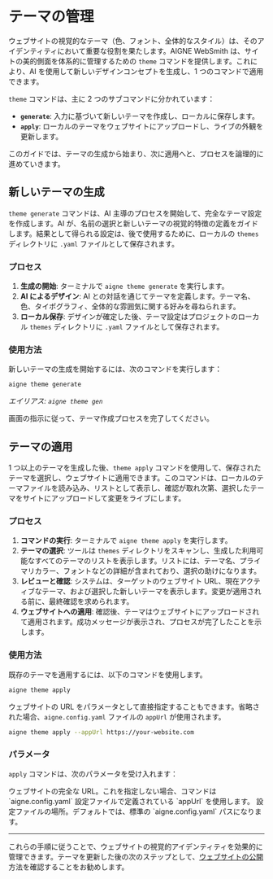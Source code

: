 # テーマの管理

ウェブサイトの視覚的なテーマ（色、フォント、全体的なスタイル）は、そのアイデンティティにおいて重要な役割を果たします。AIGNE WebSmith は、サイトの美的側面を体系的に管理するための `theme` コマンドを提供します。これにより、AI を使用して新しいデザインコンセプトを生成し、1 つのコマンドで適用できます。

`theme` コマンドは、主に 2 つのサブコマンドに分かれています：
*   **`generate`**: 入力に基づいて新しいテーマを作成し、ローカルに保存します。
*   **`apply`**: ローカルのテーマをウェブサイトにアップロードし、ライブの外観を更新します。

このガイドでは、テーマの生成から始まり、次に適用へと、プロセスを論理的に進めていきます。

## 新しいテーマの生成

`theme generate` コマンドは、AI 主導のプロセスを開始して、完全なテーマ設定を作成します。AI が、名前の選択と新しいテーマの視覚的特徴の定義をガイドします。結果として得られる設定は、後で使用するために、ローカルの `themes` ディレクトリに `.yaml` ファイルとして保存されます。

### プロセス

1.  **生成の開始**: ターミナルで `aigne theme generate` を実行します。
2.  **AI によるデザイン**: AI との対話を通じてテーマを定義します。テーマ名、色、タイポグラフィ、全体的な雰囲気に関する好みを尋ねられます。
3.  **ローカル保存**: デザインが確定した後、テーマ設定はプロジェクトのローカル `themes` ディレクトリに `.yaml` ファイルとして保存されます。

### 使用方法

新しいテーマの生成を開始するには、次のコマンドを実行します：

```sh
aigne theme generate
```
*エイリアス: `aigne theme gen`*

画面の指示に従って、テーマ作成プロセスを完了してください。

## テーマの適用

1 つ以上のテーマを生成した後、`theme apply` コマンドを使用して、保存されたテーマを選択し、ウェブサイトに適用できます。このコマンドは、ローカルのテーマファイルを読み込み、リストとして表示し、確認が取れ次第、選択したテーマをサイトにアップロードして変更をライブにします。

### プロセス

1.  **コマンドの実行**: ターミナルで `aigne theme apply` を実行します。
2.  **テーマの選択**: ツールは `themes` ディレクトリをスキャンし、生成した利用可能なすべてのテーマのリストを表示します。リストには、テーマ名、プライマリカラー、フォントなどの詳細が含まれており、選択の助けになります。
3.  **レビューと確認**: システムは、ターゲットのウェブサイト URL、現在アクティブなテーマ、および選択した新しいテーマを表示します。変更が適用される前に、最終確認を求められます。
4.  **ウェブサイトへの適用**: 確認後、テーマはウェブサイトにアップロードされて適用されます。成功メッセージが表示され、プロセスが完了したことを示します。

### 使用方法

既存のテーマを適用するには、以下のコマンドを使用します。

```sh
aigne theme apply
```

ウェブサイトの URL をパラメータとして直接指定することもできます。省略された場合、`aigne.config.yaml` ファイルの `appUrl` が使用されます。

```sh
aigne theme apply --appUrl https://your-website.com
```

### パラメータ

`apply` コマンドは、次のパラメータを受け入れます：

<x-field-group>
  <x-field data-name="appUrl" data-type="string" data-required="false">
    <x-field-desc markdown>ウェブサイトの完全な URL。これを指定しない場合、コマンドは `aigne.config.yaml` 設定ファイルで定義されている `appUrl` を使用します。</x-field-desc>
  </x-field>
  <x-field data-name="config" data-type="string" data-required="false">
    <x-field-desc markdown>設定ファイルの場所。デフォルトでは、標準の `aigne.config.yaml` パスになります。</x-field-desc>
  </x-field>
</x-field-group>

---

これらの手順に従うことで、ウェブサイトの視覚的アイデンティティを効果的に管理できます。テーマを更新した後の次のステップとして、[ウェブサイトの公開](./core-tasks-publishing-your-website.md)方法を確認することをお勧めします。